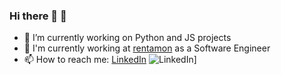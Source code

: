 ### Hi there 👋 🦉


- 🔭 I’m currently working on Python and JS projects
- 🌱 I'm currently working at [rentamon](https://rentamon.com) as a Software Engineer 
- 📫 How to reach me: [LinkedIn](https://www.linkedin.com/in/classiccowl/)
![LinkedIn](https://www.linkedin.com/in/classiccowl?style=for-the-badge&logo=GitHub&logoColor=white)]
